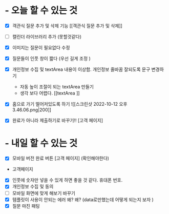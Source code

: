 
# - 오늘 할 수 있는 것 
- [x] 객관식 질문 추가 및 삭제 기능 
	[[객관식 질문 추가 및 삭제]]
- [ ] 캘린더 라이브러리 추가  (못할것같다)
- [x] 이미지는 질문이 필요없다 수정 
- [x] 질문들이 인풋 창이 짧다 (우선 길게 조정 )
- [x] 개인정보 수집 및 textArea 내용이 이상함.  개인정보 줄바꿈 잘되도록 문구 변경하기  
	- 자동 높이 조절이 되는 textArea 만들기
	- 생각 보다 어렵다. 
	[[textArea ]]
- [x] 홈으로 가기 떨어저있도록 하기 
 ![[스크린샷 2022-10-12 오후 3.46.06.png|200]]
- [x] 완료가 아니라 제출하기로 바꾸기!! [고객 페이지]


# - 내일 할 수 있는 것 
- [x]  모바일 버전 완료 버튼 [고객 페이지] 
(확인해야한다)

- 고객페이지
 - [x] 인풋에 숫자만 넣을 수 있게 하면 좋을 것 같다. 휴대폰 번호.
 - [x] 개인정보 수집 및 동의
 - [ ] 모바일 화면에 맞게 해보기 바꾸기 
 - [x] 템플릿이 사용이 안되는 에러 왜? 왜? (data로만했는데 어떻게 되는지 보자 )
 - [x] 질문 마진 패팅